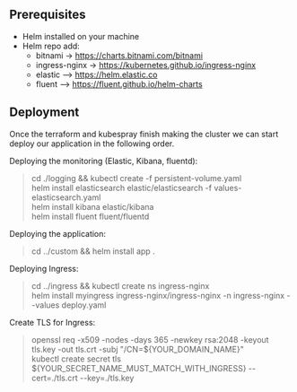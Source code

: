 ## Prerequisites
  - Helm installed on your machine
  - Helm repo add:
    - bitnami -> https://charts.bitnami.com/bitnami 
    - ingress-nginx -> https://kubernetes.github.io/ingress-nginx
    - elastic --> 	https://helm.elastic.co 
    - fluent --> https://fluent.github.io/helm-charts

## Deployment
Once the terraform and kubespray finish making the cluster we can start deploy our application in the following order. 

Deploying the monitoring (Elastic, Kibana, fluentd):
  > cd ./logging && kubectl create -f persistent-volume.yaml \
  > helm install elasticsearch elastic/elasticsearch -f values-elasticsearch.yaml \
  > helm install kibana elastic/kibana \
  > helm install fluent fluent/fluentd

Deploying the application:
  > cd ../custom && helm install app .

Deploying Ingress:
  > cd ../ingress && kubectl create ns ingress-nginx \
  > helm install myingress ingress-nginx/ingress-nginx -n ingress-nginx --values deploy.yaml

Create TLS for Ingress:
  > openssl req -x509 -nodes -days 365 -newkey rsa:2048 -keyout tls.key -out tls.crt -subj "/CN=${YOUR_DOMAIN_NAME}" \
  > kubectl create secret tls ${YOUR_SECRET_NAME_MUST_MATCH_WITH_INGRESS} --cert=./tls.crt --key=./tls.key 
